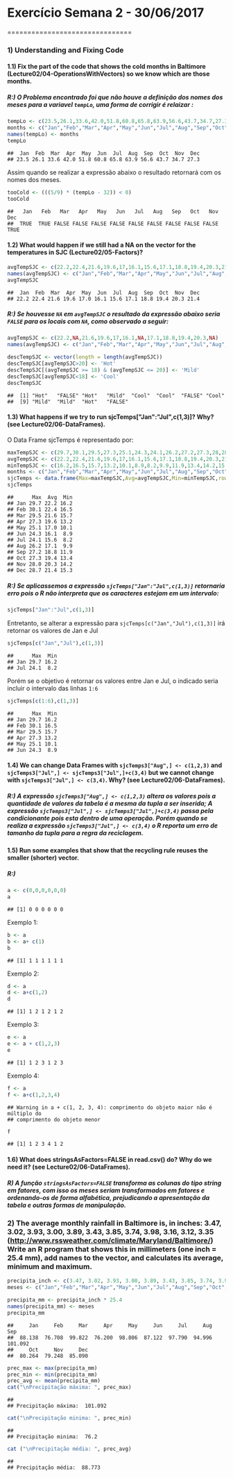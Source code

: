 Exercício Semana 2 - 30/06/2017
================
===============================

### 1) Understanding and Fixing Code

#### 1.1) Fix the part of the code that shows the cold months in Baltimore (Lecture02/04-OperationsWithVectors) so we know which are those months.

##### R:) O Problema encontrado foi que não houve a definição dos **nomes** dos meses para a variavel `tempLo`, uma forma de corrigir é relaizar :

``` r
tempLo <- c(23.5,26.1,33.6,42.0,51.8,60.8,65.8,63.9,56.6,43.7,34.7,27.3)
months <- c("Jan","Feb","Mar","Apr","May","Jun","Jul","Aug","Sep","Oct","Nov","Dec")
names(tempLo) <- months
tempLo
```

    ##  Jan  Feb  Mar  Apr  May  Jun  Jul  Aug  Sep  Oct  Nov  Dec 
    ## 23.5 26.1 33.6 42.0 51.8 60.8 65.8 63.9 56.6 43.7 34.7 27.3

Assim quando se realizar a expressão abaixo o resultado retornará com os nomes dos meses.

``` r
tooCold <- (((5/9) * (tempLo - 32)) < 0)
tooCold
```

    ##   Jan   Feb   Mar   Apr   May   Jun   Jul   Aug   Sep   Oct   Nov   Dec 
    ##  TRUE  TRUE FALSE FALSE FALSE FALSE FALSE FALSE FALSE FALSE FALSE  TRUE

#### 1.2) What would happen if we still had a NA on the vector for the temperatures in SJC (Lecture02/05-Factors)?

``` r
avgTempSJC <- c(22.2,22.4,21.6,19.6,17,16.1,15.6,17.1,18.8,19.4,20.3,21.4)
names(avgTempSJC) <- c("Jan","Feb","Mar","Apr","May","Jun","Jul","Aug","Sep","Oct","Nov","Dec")
avgTempSJC
```

    ##  Jan  Feb  Mar  Apr  May  Jun  Jul  Aug  Sep  Oct  Nov  Dec 
    ## 22.2 22.4 21.6 19.6 17.0 16.1 15.6 17.1 18.8 19.4 20.3 21.4

##### R:) Se houvesse `NA` em `avgTempSJC` o resultado da expressão abaixo seria `FALSE` para os locais com `NA`, como observado a seguir:

``` r
avgTempSJC <- c(22.2,NA,21.6,19.6,17,16.1,NA,17.1,18.8,19.4,20.3,NA)
names(avgTempSJC) <- c("Jan","Feb","Mar","Apr","May","Jun","Jul","Aug","Sep","Oct","Nov","Dec")

descTempSJC <- vector(length = length(avgTempSJC))
descTempSJC[avgTempSJC>20] <- 'Hot' 
descTempSJC[(avgTempSJC >= 18) & (avgTempSJC <= 20)] <- 'Mild'
descTempSJC[avgTempSJC<18] <- 'Cool' 
descTempSJC
```

    ##  [1] "Hot"   "FALSE" "Hot"   "Mild"  "Cool"  "Cool"  "FALSE" "Cool" 
    ##  [9] "Mild"  "Mild"  "Hot"   "FALSE"

#### 1.3) What happens if we try to run sjcTemps\["Jan":"Jul",c(1,3)\]? Why? (see Lecture02/06-DataFrames).

O Data Frame sjcTemps é representado por:

``` r
maxTempSJC <- c(29.7,30.1,29.5,27.3,25.1,24.3,24.1,26.2,27.2,27.3,28,28.7)
avgTempSJC <- c(22.2,22.4,21.6,19.6,17,16.1,15.6,17.1,18.8,19.4,20.3,21.4)
minTempSJC <- c(16.2,16.5,15.7,13.2,10.1,8.9,8.2,9.9,11.9,13.4,14.2,15.3)
months <- c("Jan","Feb","Mar","Apr","May","Jun","Jul","Aug","Sep","Oct","Nov","Dec")
sjcTemps <- data.frame(Max=maxTempSJC,Avg=avgTempSJC,Min=minTempSJC,row.names = months)
sjcTemps
```

    ##      Max  Avg  Min
    ## Jan 29.7 22.2 16.2
    ## Feb 30.1 22.4 16.5
    ## Mar 29.5 21.6 15.7
    ## Apr 27.3 19.6 13.2
    ## May 25.1 17.0 10.1
    ## Jun 24.3 16.1  8.9
    ## Jul 24.1 15.6  8.2
    ## Aug 26.2 17.1  9.9
    ## Sep 27.2 18.8 11.9
    ## Oct 27.3 19.4 13.4
    ## Nov 28.0 20.3 14.2
    ## Dec 28.7 21.4 15.3

##### R:) Se aplicassemos a expressão `sjcTemps["Jan":"Jul",c(1,3)]` retornaria erro pois o R não interpreta que os caracteres estejam em um intervalo:

``` r
sjcTemps["Jan":"Jul",c(1,3)]
```

Entretanto, se alterar a expressão para `sjcTemps[c("Jan","Jul"),c(1,3)]` irá retornar os valores de Jan e Jul

``` r
sjcTemps[c("Jan","Jul"),c(1,3)]
```

    ##      Max  Min
    ## Jan 29.7 16.2
    ## Jul 24.1  8.2

Porém se o objetivo é retornar os valores entre Jan e Jul, o indicado seria incluir o intervalo das linhas `1:6`

``` r
sjcTemps[c(1:6),c(1,3)]
```

    ##      Max  Min
    ## Jan 29.7 16.2
    ## Feb 30.1 16.5
    ## Mar 29.5 15.7
    ## Apr 27.3 13.2
    ## May 25.1 10.1
    ## Jun 24.3  8.9

#### 1.4) We can change Data Frames with `sjcTemps3["Aug",] <- c(1,2,3)` and `sjcTemps3["Jul",] <- sjcTemps3["Jul",]+c(3,4)` but we cannot change with `sjcTemps3["Jul",] <- c(3,4)`. Why? (see Lecture02/06-DataFrames).

##### R:) A expressão `sjcTemps3["Aug",] <- c(1,2,3)` altera os valores pois a quantidade de valores da tabela é a mesma da tupla a ser inserida; A expressão `sjcTemps3["Jul",] <- sjcTemps3["Jul",]+c(3,4)` passa pela condicionante pois esta dentro de uma operação. Porém quando se realiza a expressão `sjcTemps3["Jul",] <- c(3,4)` o R reporta um erro de tamanho da tupla para a regra da reciclagem.

#### 1.5) Run some examples that show that the recycling rule reuses the smaller (shorter) vector.

##### R:)

``` r
a <- c(0,0,0,0,0,0)
a
```

    ## [1] 0 0 0 0 0 0

Exemplo 1:

``` r
b <- a
b <- a+ c(1)
b
```

    ## [1] 1 1 1 1 1 1

Exemplo 2:

``` r
d <- a
d <- a+c(1,2)
d
```

    ## [1] 1 2 1 2 1 2

Exemplo 3:

``` r
e <- a
e <- a + c(1,2,3)
e
```

    ## [1] 1 2 3 1 2 3

Exemplo 4:

``` r
f <- a 
f <- a+c(1,2,3,4)
```

    ## Warning in a + c(1, 2, 3, 4): comprimento do objeto maior não é múltiplo do
    ## comprimento do objeto menor

``` r
f
```

    ## [1] 1 2 3 4 1 2

#### 1.6) What does stringsAsFactors=FALSE in read.csv() do? Why do we need it? (see Lecture02/06-DataFrames).

##### R) A função `stringsAsFactors=FALSE` transforma as colunas do tipo string em fatores, com isso os meses seriam transformados em fatores e ordenando-os de forma alfabética, prejudicando a apresentação da tabela e outras formas de manipulação.

### 2) The average monthly rainfall in Baltimore is, in inches: 3.47, 3.02, 3.93, 3.00, 3.89, 3.43, 3.85, 3.74, 3.98, 3.16, 3.12, 3.35 (<http://www.rssweather.com/climate/Maryland/Baltimore/>) Write an R program that shows this in millimeters (one inch = 25.4 mm), add names to the vector, and calculates its average, minimum and maximum.

``` r
precipita_inch <- c(3.47, 3.02, 3.93, 3.00, 3.89, 3.43, 3.85, 3.74, 3.98, 3.16, 3.12, 3.35)
meses <- c("Jan","Feb","Mar","Apr","May","Jun","Jul","Aug","Sep","Oct","Nov","Dec")

precipita_mm <- precipita_inch * 25.4
names(precipita_mm) <- meses
precipita_mm
```

    ##     Jan     Feb     Mar     Apr     May     Jun     Jul     Aug     Sep 
    ##  88.138  76.708  99.822  76.200  98.806  87.122  97.790  94.996 101.092 
    ##     Oct     Nov     Dec 
    ##  80.264  79.248  85.090

``` r
prec_max <- max(precipita_mm)
prec_min <- min(precipita_mm)
prec_avg <- mean(precipita_mm)
cat("\nPrecipitação máxima: ", prec_max)
```

    ## 
    ## Precipitação máxima:  101.092

``` r
cat("\nPrecipitação minima: ", prec_min)
```

    ## 
    ## Precipitação minima:  76.2

``` r
cat ("\nPrecipitação média: ", prec_avg)
```

    ## 
    ## Precipitação média:  88.773
